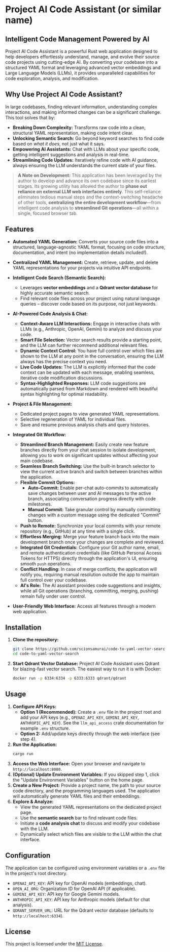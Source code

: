 # Project AI Code Assistant (or similar name)

## Intelligent Code Management Powered by AI

Project AI Code Assistant is a powerful Rust web application designed to help developers effortlessly understand, manage, and evolve their source code projects using cutting-edge AI. By converting your codebase into a structured YAML format and leveraging advanced vector embeddings and Large Language Models (LLMs), it provides unparalleled capabilities for code exploration, analysis, and modification.

## **Why Use Project AI Code Assistant?**

In large codebases, finding relevant information, understanding complex interactions, and making informed changes can be a significant challenge. This tool solves that by:

  * **Breaking Down Complexity:** Transforms raw code into a clean, structural YAML representation, making code intent clear.
  * **Unlocking Semantic Search:** Go beyond keyword searches to find code based on *what it does*, not just what it says.
  * **Empowering AI Assistants:** Chat with LLMs about your specific code, getting intelligent suggestions and analysis in real-time.
  * **Streamlining Code Updates:** Iteratively refine code with AI guidance, always ensuring the LLM understands the current state of your files.

> **A Note on Development:**
> This application has been leveraged by the author to develop and advance its own codebase since its earliest stages. Its growing utility has allowed the author to **phase out reliance on external LLM web interfaces entirely**. This self-reliance eliminates tedious manual steps and the context-switching headache of other tools, **centralizing the entire development workflow**—from intelligent code analysis to **streamlined Git operations**—all within a single, focused browser tab.

## Features

  * **Automated YAML Generation:** Converts your source code files into a structured, language-agnostic YAML format, focusing on code structure, documentation, and intent (no implementation details included\!).
  * **Centralized YAML Management:** Create, retrieve, update, and delete YAML representations for your projects via intuitive API endpoints.
  * **Intelligent Code Search (Semantic Search):**
      * Leverages **vector embeddings** and a **Qdrant vector database** for highly accurate semantic search.
      * Find relevant code files across your project using natural language queries – discover code based on its purpose, not just keywords.
  * **AI-Powered Code Analysis & Chat:**
      * **Context-Aware LLM Interactions:** Engage in interactive chats with LLMs (e.g., Anthropic, OpenAI, Gemini) to analyze and discuss your code.
      * **Smart File Selection:** Vector search results provide a starting point, and the LLM can further recommend additional relevant files.
      * **Dynamic Context Control:** You have full control over which files are shown to the LLM at any point in the conversation, ensuring the LLM always has the precise context you need.
      * **Live Code Updates:** The LLM is explicitly informed that the code context can be updated with each message, enabling seamless, iterative code modification discussions.
      * **Syntax-Highlighted Responses:** LLM code suggestions are automatically parsed from Markdown and rendered with beautiful syntax highlighting for optimal readability.
  * **Project & File Management:**
      * Dedicated project pages to view generated YAML representations.
      * Selective regeneration of YAML for individual files.
      * Save and resume previous analysis chats and query histories.
  * **Integrated Git Workflow:**
      * **Streamlined Branch Management:** Easily create new feature branches directly from your chat session to isolate development, allowing you to work on significant updates without affecting your main codebase.
      * **Seamless Branch Switching:** Use the built-in branch selector to view the current active branch and switch between branches within the application.
      * **Flexible Commit Options:**
          * **Auto-Commit:** Enable per-chat auto-commits to automatically save changes between user and AI messages to the active branch, associating conversation progress directly with code milestones.
          * **Manual Commit:** Take granular control by manually committing changes with a custom message using the dedicated "Commit" button.
      * **Push to Remote:** Synchronize your local commits with your remote repository (e.g., GitHub) at any time with a single click.
      * **Effortless Merging:** Merge your feature branch back into the main development branch once your changes are complete and reviewed.
      * **Integrated Git Credentials:** Configure your Git author name, email, and remote authentication credentials (like GitHub Personal Access Tokens for HTTPS) directly through the application's UI, ensuring smooth `push` operations.
      * **Conflict Handling:** In case of merge conflicts, the application will notify you, requiring manual resolution outside the app to maintain full control over your codebase.
      * **AI's Role:** The AI assistant provides code suggestions and insights, while all Git operations (branching, committing, merging, pushing) remain fully under user control.

  * **User-Friendly Web Interface:** Access all features through a modern web application.

## Installation

1.  **Clone the repository:**
    ```bash
    git clone https://github.com/scionsamurai/code-to-yaml-vector-search.git
    cd code-to-yaml-vector-search
    ```
2.  **Start Qdrant Vector Database:** Project AI Code Assistant uses Qdrant for blazing-fast vector search. The easiest way to run it is with Docker:
    ```bash
    docker run -p 6334:6334 -p 6333:6333 qdrant/qdrant
    ```
## Usage

1.  **Configure API Keys:**
      * **Option 1 (Recommended):** Create a `.env` file in the project root and add your API keys (e.g., `OPENAI_API_KEY`, `GEMINI_API_KEY`, `ANTHROPIC_API_KEY`). See the `llm_api_access` crate documentation for example `.env` structure.
      * **Option 2:** Add/update keys directly through the web interface (see step 4).
2.  **Run the Application:**
    ```bash
    cargo run
    ```
3.  **Access the Web Interface:** Open your browser and navigate to `http://localhost:8080`.
4.  **(Optional) Update Environment Variables:** If you skipped step 1, click the "Update Environment Variables" button on the home page.
5.  **Create a New Project:** Provide a project name, the path to your source code directory, and the programming languages used. The application will automatically generate YAML files and their embeddings.
6.  **Explore & Analyze:**
      * View the generated YAML representations on the dedicated project page.
      * Use the **semantic search** bar to find relevant code files.
      * Initiate a **code analysis chat** to discuss and modify your codebase with the LLM.
      * Dynamically select which files are visible to the LLM within the chat interface.

## Configuration

The application can be configured using environment variables or a `.env` file in the project's root directory.

  * `OPENAI_API_KEY`: API key for OpenAI models (embeddings, chat).
  * `OPEN_AI_ORG`: Organization ID for OpenAI API (if applicable).
  * `GEMINI_API_KEY`: API key for Google Gemini models.
  * `ANTHROPIC_API_KEY`: API key for Anthropic models (default for chat analysis).
  * `QDRANT_SERVER_URL`: URL for the Qdrant vector database (defaults to `http://localhost:6334`).

## License

This project is licensed under the [MIT License](https://www.google.com/search?q=LICENSE).
